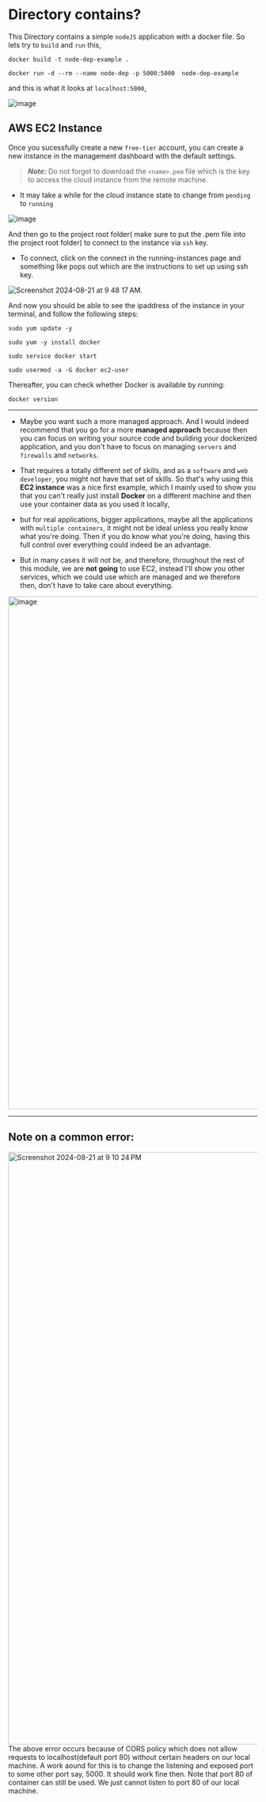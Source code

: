 # Directory contains?

This Directory contains a simple `nodeJS` application with a docker file. So lets try to `build` and `run` this,

```
docker build -t node-dep-example .
```
```
docker run -d --rm --name node-dep -p 5000:5000  node-dep-example
```
and this is what it looks at `localhost:5000`,

![image](https://github.com/user-attachments/assets/d18258ed-ad03-4f54-b197-889b830c9536)

## AWS EC2 Instance

Once you sucessfully create a new `free-tier` account, you can create a new instance in the management dashboard with the default settings.

> **_Note:_** Do not forget to download the `<name>.pem` file which is the key to access the cloud instance from the remote machine.

- It may take a while for the cloud instance state to change from `pending` to `running`
  
![image](https://github.com/user-attachments/assets/03ce6bcc-de3d-436e-ba93-f68360c574d8)

And then go to the project root folder( make sure to put the .pem file into the project root folder) to connect to the instance via `ssh` key.

- To connect, click on the connect in the running-instances page and something like pops out which are the instructions to set up using ssh key.

![Screenshot 2024-08-21 at 9 48 17 AM](https://github.com/user-attachments/assets/7a799bb9-14ff-462f-b75f-9e08829a1d72).

And now you should be able to see the ipaddress of the instance in your terminal, and follow the following steps:

```
sudo yum update -y
```
```
sudo yum -y install docker
```
```
sudo service docker start
```
```
sudo usermod -a -G docker ec2-user
```

Thereafter, you can check whether Docker is available by running:

```
docker version
```
---

- Maybe you want such a more managed approach. And I would indeed recommend that you go for a more **managed approach** because then you can focus on writing your source code and building your dockerized application, and you don't have to focus on managing `servers` and `firewalls` and `networks`.

- That requires a totally different set of skills, and as a `software` and `web developer`, you might not have that set of skills. So that's why using this **EC2 instance** was a nice first example, which I mainly used to show you that you can't really just install **Docker** on a different machine and then use your container data as you used it locally,

- but for real applications, bigger applications, maybe all the applications with `multiple containers`, it might not be ideal unless you really know what you're doing. Then if you do know what you're doing, having this full control over everything could indeed be an advantage.

- But in many cases it will not be, and therefore, throughout the rest of this module, we are **not going** to use EC2, instead I'll show you other services, which we could use which are managed and we therefore then, don't have to take care about everything.


<img width="1035" alt="image" src="https://github.com/user-attachments/assets/c9f3a7d6-ab5d-4640-823e-1b64aee29582">

---

## Note on a common error:
<img width="1196" alt="Screenshot 2024-08-21 at 9 10 24 PM" src="https://github.com/user-attachments/assets/c28d026e-f7c2-48f9-9c56-ebca7f2ede7c">
The above error occurs because of CORS policy which does not allow requests to localhost(default port 80) without certain headers on our local machine. A work aound for this is to change the listening and exposed port to some other port say, 5000. It should work fine then. Note that port 80 of container can still be used. We just cannot listen to port 80 of our local machine.
